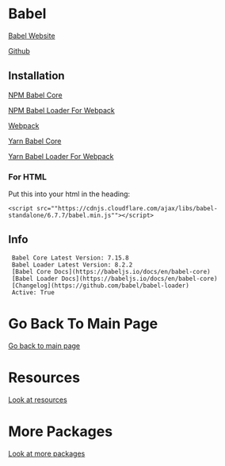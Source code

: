 # Babel
 
  [Babel Website](https://babeljs.io/)    
  
  [Github](https://github.com/babel/babel)
  
   ## Installation
  
   [NPM Babel Core](https://www.npmjs.com/package/@babel/core)
   
   [NPM Babel Loader For Webpack](https://www.npmjs.com/package/babel-loader)
   
   [Webpack](https://github.com/LightLordYT/Useful-Packages-NPM-YARN-/blob/main/Packages/webpack.md)
  
   [Yarn Babel Core](https://yarnpkg.com/package/@babel/core)
   
   [Yarn Babel Loader For Webpack](https://yarnpkg.com/package/babel-loader)
  
   ### For HTML
  
   Put this into your html in the heading:
   
   ```<script src=""https://cdnjs.cloudflare.com/ajax/libs/babel-standalone/6.7.7/babel.min.js""></script>```
   
   ## Info
  
     Babel Core Latest Version: 7.15.8
     Babel Loader Latest Version: 8.2.2
     [Babel Core Docs](https://babeljs.io/docs/en/babel-core)
     [Babel Loader Docs](https://babeljs.io/docs/en/babel-core)
     [Changelog](https://github.com/babel/babel-loader)
     Active: True

# Go Back To Main Page

[Go back to main page](https://github.com/LightLordYT/Useful-Packages-NPM-YARN-#readme)

# Resources

[Look at resources](https://github.com/LightLordYT/Useful-Packages-NPM-YARN-#resources)

# More Packages

[Look at more packages](https://github.com/LightLordYT/Useful-Packages-NPM-YARN-/blob/main/Packages)
